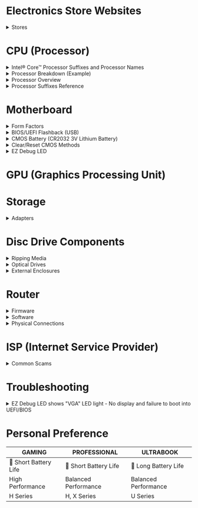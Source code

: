 # Electronics Store Websites

<details>
<summary>Stores</summary>

- [newegg](https://www.newegg.com/)
- [Amazon](https://www.amazon.com/gp/browse.html?node=172282)
- [Micro Center](https://www.microcenter.com/)

</details>





# CPU (Processor)

<details>
<summary>Intel® Core™ Processor Suffixes and Processor Names</summary>

* [Intel® Core™ Processor Suffixes](https://www.intel.com/content/www/us/en/support/articles/000058567/processors/intel-core-processors.html)
* [Intel® Processor Names and Numbers](https://www.intel.com/content/www/us/en/processors/processor-numbers.html)
* [AMD Ryzen CPU Names](https://www.howtogeek.com/all-the-letters-in-amd-ryzen-cpu-names-explained/)

</details>

<details>
<summary>Processor Breakdown (Example)</summary>

* **Core i7-11800H**
  * i7 = High-Performance Series/Tier
  * 11 = 11th Generaton
  * 800 = Specific Model #
  * H = High Performance
* **Ryzen 7 5800X**
  * 7 = 7th Generation (Note: AMD Ryzen processors don't strictly follow a numeric generation naming convention like Intel)
  * 5800 = Specific Model #
  * X = High-Performance Desktop Processor

</details>

<details>
<summary>Processor Overview</summary>

| Tier     | Intel          | AMD             | Description                               | Average Price Range      | Power Consumption Range  |
|----------|----------------|-----------------|-------------------------------------------|--------------------------|--------------------------|
| Entry    | Core i3         | Ryzen 3         | Budget-Friendly                           | $100 - $200              | Low to Moderate          |
| Mid-Range| Core i5         | Ryzen 5         | Mainstream Performance                    | $200 - $300              | Moderate to Moderate-High|
| High-Perf| Core i7         | Ryzen 7         | High-Performance                          | $300 - $500              | Moderate-High            |
| Enthusiast| Core i9        | Ryzen 9         | Enthusiast and High-End Performance       | $500 - $1000+            | High                     |

</details>

<details>
<summary>Processor Suffixes Reference</summary>

| Suffix  | Intel Description                                     | AMD Description                                      |
|---------|-------------------------------------------------------|-------------------------------------------------------|
| U       | Ultra-Low Power                                       | Ultra-Low Power                                       |
| Y       | Extremely Low Power                                   | -                                                     |
| H       | High Performance Graphics                             | -                                                     |
| HQ/HK   | High-Performance, Unlocked (Mobile)                   | High-Performance (HS may be efficient)                 |
| G       | Iris Xe Graphics                                      | Radeon Vega Graphics                                  |
| C/K     | Unlocked Multiplier                                   | -                                                     |
| F       | No Integrated Graphics                                | -                                                     |
| T       | Power-Optimized                                       | Power-Optimized                                       |
| X       | Extreme Performance                                   | High Performance                                      |
| E       | Embedded                                              | -                                                     |
| XT      | -                                                     | eXtended Frequency Range, High Performance            |
| GE      | -                                                     | Graphics Edition (Integrated Graphics)                |
| PRO     | -                                                     | Professional Series                                   |
| +       | Enhanced or Advanced version                          | -                                                     |
| S       | Special Edition                                       | -                                                     |
| -       | -                                                     | Special Edition                                       |

</details>





# Motherboard

<details>
<summary>Form Factors</summary>

|  | Mini-ITX | MicroATX | ATX |
|-|-|-|-|
| Size | 9.0 x 7.5 inches | 9.6 x 9.6 inches | 12 x 9.6 inches |
| Expansion Slots | 1 | 4 | 7 |
| RAM | DIMM | DIMM | DIMM |
| RAM Slots | 2 | Up to 4 | Up to 8 |
| GPUs | Up to 1 | Up to 3 | Up to 4 |
| SATA ports | Up to 6 | Up to 8 | Up to 12 |

</details>

<details>
<summary>BIOS/UEFI Flashback (USB)</summary>

**Brick Recovery:**
Utilize BIOS/UEFI Flashback with a formatted USB containing a compatible BIOS/UEFI to revive a bricked motherboard.

### Steps

* **USB Setup:**
  * Format USB to FAT32.
  * Download latest BIOS.
  * Save to USB root.

* **Flashback:**
  * Power off.
  * Insert USB.
  * Press & hold Flashback button.

* **Wait & Power On:**
  * Wait for the process.
  * Power on; check updated BIOS.

</details>

<details>
<summary>CMOS Battery (CR2032 3V Lithium Battery)</summary>

* [LiCB](https://www.amazon.com/dp/B071D4DKTZ)
* [Energizer](https://www.amazon.com/dp/B0002RID4G)

</details>

<details>
<summary>Clear/Reset CMOS Methods</summary>

**CMOS Reset Button (if available):**
Some motherboards have a dedicated CMOS reset button.
Locate the button on the motherboard.
Power off the computer and press the button for a few seconds.

**Jumper Method:**
Locate the CMOS jumper on the motherboard.
Power off the computer.
Move the jumper from its default position to the clear position.
Wait for a few seconds, then move the jumper back to its original position.

**Battery Removal:**
Power off the computer and disconnect it from the power source.
Locate the CMOS battery on the motherboard.
Remove the CMOS battery carefully.
Wait for about 5-10 minutes, then reinsert the battery.

**Power Drain Method:**
Power off the computer and unplug it.
Press and hold the power button for 15-20 seconds.
Reconnect the power and turn on the computer.

**BIOS/UEFI Settings:**
Enter the BIOS/UEFI settings during system boot (usually by pressing DEL, F2, or another key).
Navigate to the "Reset to default" or "Load optimized defaults" option.
Save changes and exit.

</details>

<details>
<summary>EZ Debug LED</summary>

* 🟥 CPU
  * indicates CPU is not detected or fail.
* 🟨 DRAM
  * indicates DRAM is not detected or fail.
* ⬜ VGA
  * indicates GPU is not detected or fail.
* 🟩 BOOT
  * indicates the booting device is not detected or fail.

</details>





# GPU (Graphics Processing Unit)





# Storage

<details>
<summary>Adapters</summary>

* **M.2 SATA SSD to 2.5" SATA**
  * [Adapter #1](https://www.amazon.com/dp/B00ITJ7U20)
  * [Adapter #2](https://www.amazon.com/dp/B01N6PMZLW)

* **M.2 NVMe SSD to 2.5" SATA**
  * [Adapter](#)  <!-- Replace # with the actual link if available -->

</details>





# Disc Drive Components

<details>
<summary>Ripping Media</summary>

* **YT Guide - [Link](https://youtu.be/S2yze4DUCT0)**
* **Software**
  * **[MakeMKV (v1.17.5)](https://makemkv.com/)**
    * [Download ⬇️](https://makemkv.com/download/Setup_MakeMKV_v1.17.5.exe)
    * [Current Beta Key](https://forum.makemkv.com/forum/viewtopic.php?t=1053): `T-ocdqxyxgcXfTChWA2wWkv9P0QVVolgkD3GyOgZ1Z30p7t1Fm14kPcT5eIAYEneuDBx`
    * [SDFtool Flasher (v1.3.5) - Download ⬇️](https://www.mediafire.com/file/rak1mk0p0qlqa0t/SDFtool+Flasher+%28v1.3.5%29.zip/file)
    * ["All You Need Firmware Pack" - Download ⬇️](https://www.mediafire.com/file/ph1ap2egi441epk/All+You+Need+Firmware+Pack+%28MartyMcNuts%29.zip/file)
  * **[HandBrake (1.7.2)](https://handbrake.fr/)**
    * [Website](https://handbrake.fr/)
    * [GitHub](https://github.com/HandBrake/HandBrake/releases/latest)

</details>

<details>
<summary>Optical Drives</summary>

* **[#1 - LG WH16NS40](https://www.amazon.com/dp/B00E7B08MS)**
* **[#2 - LG WH14NS40](https://www.amazon.com/dp/B007VPGL5U)**
* **[#3 - ASUS BW-16D1HT](https://www.amazon.com/dp/B00DWFPDJI)**
* **[#4 - ASUS BW-16D1X-U](https://www.amazon.com/dp/B071VP89X1)**

</details>

<details>
<summary>External Enclosures</summary>

* **[#1 - NexStar DX2](https://www.amazon.com/dp/B09SS74KCN)**
  * [NexStar](https://www.amazon.com/dp/B07452Z3KH)
* **[#2 - NexStar DX](https://www.amazon.com/dp/B01MRUN0HQ)**
* **[#3 - OWC Mercury Pro](https://www.amazon.com/dp/B06XRCCV44)**

</details>





# Router

<details>
<summary>Firmware</summary>

* **[pfSense](https://www.pfsense.org/)**
  * Addon: pfBlocker-NG
* **[OpenWrt](https://openwrt.org/)**

</details>

<details>
<summary>Software</summary>

* **[Pi-hole](https://pi-hole.net/)**
  * [Pi-hole Lists](https://firebog.net/)
  * [YT Guide](https://www.youtube.com/watch?v=0wpn3rXTe0g)

</details>

<details>
<summary>Physical Connections</summary>

* **ISP (Coax) --> MoCA Converter/Adapter --> Router**
* **ISP (SFP/Fiber) --> SFP/Fiber to RJ45/Ethernet Converter/Adapter --> Router**

* **Converter/Adapters**
  * [ScreenBeam Bonded MoCA 2.0 Network Adapter](https://www.amazon.com/dp/B013J7OBUU)

</details>





# ISP (Internet Service Provider)

<details>
<summary>Common Scams</summary>

* **MBps and Mbps Deception:**
  ISPs may deceive users by advertising Mbps (Megabits per second) instead of MBps (Megabytes per second), which is eight times smaller. This can lead to confusion about actual internet speeds. Be vigilant and read the fine print for informed decisions.

* **Introductory Rates:**
  ISPs often offer attractive introductory rates that later increase significantly. Users may sign up for a seemingly affordable plan, only to face higher bills after the initial period.

* **Hidden Fees:**
  Additional fees, such as equipment rental charges or installation fees, may not be clearly disclosed upfront, contributing to unexpected costs for users.

* **Data Caps:**
  Some ISPs impose data caps on users, limiting the amount of data they can use each month. These caps may not be prominently highlighted, leading to unexpected overage charges.

* **Throttling:**
  ISPs may engage in data throttling, slowing down internet speeds for specific activities like streaming or file sharing. This practice might not be clearly communicated to users.

* **Unreliable Speed Guarantees:**
  Speed guarantees in ISP contracts may come with disclaimers, allowing for variations in service. Users may not receive the consistently high speeds they expect.

* **Contract Lengths:**
  Long-term contracts with hefty termination fees can lock users into agreements without adequate flexibility. Clear information about contract terms may be buried in the fine print.

* **Limited Competition:**
  In areas with limited ISP options, companies may not feel the pressure to provide competitive pricing or improved services, leaving users with fewer alternatives.

</details>





# Troubleshooting

<details>
<summary>EZ Debug LED shows "VGA" LED light - No display and failure to boot into UEFI/BIOS</summary>

**Solutions:**

- Check if your CPU supports iGPU (Integrated Graphics); attempt to get output from the motherboard instead of the GPU.
- Verify cable connections; ensure all are securely in place.
- Attempt taking out the GPU, cleaning the pins, and blowing out all dust, etc., then reinserting the GPU.
- Troubleshoot RAM issues; try booting with 1 or 2 RAM sticks, testing different sticks as one may be faulty.
- Clear the CMOS.
- If the motherboard is potentially bricked, update the UEFI/BIOS by placing a fresh image on a flash drive. Connect it to the Flash BIOS port in the I/O port area and use the Flash BIOS Button if available. If you don't have this option, you will have to acquire a new motherboard.
- If possible, check how the GPU acts in another currently working system.
- [NVIDIA GPU Firmware Update Tool for DisplayID](https://nvidia.custhelp.com/app/answers/detail/a_id/5233/~/nvidia-gpu-firmware-update-tool-for-displayid) - [Download Link](https://us.download.nvidia.com/Windows/uefi/firmware/1.1/NVIDIA_DisplayID_Firmware_Updater_1.1-x64.exe)

</details>





# Personal Preference
| GAMING | PROFESSIONAL | ULTRABOOK |
|-|-|-|
| 🪫 Short Battery Life | 🪫 Short Battery Life | 🔋 Long Battery Life |
| High Performance | Balanced Performance | Balanced Performance |
| H Series | H, X Series | U Series |
